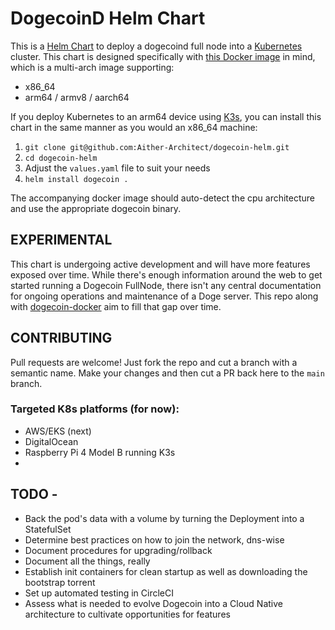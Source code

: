 # DogecoinD Helm Chart

This is a [Helm Chart](https://helm.sh/) to deploy a dogecoind full node into a [Kubernetes](https://kubernetes.io/) cluster. This chart is designed specifically with [this Docker image](https://github.com/Aither-Architect/dogecoin-docker) in mind, which is a multi-arch image supporting:
- x86_64
- arm64 / armv8 / aarch64

If you deploy Kubernetes to an arm64 device using [K3s](https://k3s.io/), you can install this chart in the same manner as you would an x86_64 machine:

1) `git clone git@github.com:Aither-Architect/dogecoin-helm.git`
2) `cd dogecoin-helm`
3) Adjust the `values.yaml` file to suit your needs
4) `helm install dogecoin .`

The accompanying docker image should auto-detect the cpu architecture and use the appropriate dogecoin binary.

## EXPERIMENTAL
This chart is undergoing active development and will have more features exposed over time. While there's enough information around the web to get started running a Dogecoin FullNode, there isn't any central documentation for ongoing operations and maintenance of a Doge server. This repo along with [dogecoin-docker](https://github.com/Aither-Architect/dogecoin-docker) aim to fill that gap over time.

## CONTRIBUTING
Pull requests are welcome! Just fork the repo and cut a branch with a semantic name. Make your changes and then cut a PR back here to the `main` branch.

### Targeted K8s platforms (for now):
- AWS/EKS (next)
- DigitalOcean
- Raspberry Pi 4 Model B running K3s
- 
## TODO -
- Back the pod's data with a volume by turning the Deployment into a StatefulSet
- Determine best practices on how to join the network, dns-wise
- Document procedures for upgrading/rollback
- Document all the things, really
- Establish init containers for clean startup as well as downloading the bootstrap torrent
- Set up automated testing in CircleCI
- Assess what is needed to evolve Dogecoin into a Cloud Native architecture to cultivate opportunities for features

